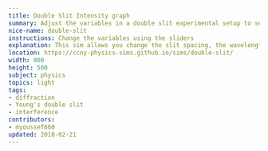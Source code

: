 ```yaml
---
title: Double Slit Intensity graph
summary: Adjust the variables in a double slit experimental setup to see their effects on the intensity plot.
nice-name: double-slit
instructions: Change the variables using the sliders
explanation: This sim allows you change the slit spacing, the wavelength, and then choose whether or not to include effects of single slit diffraction. 
location: https://ccny-physics-sims.github.io/sims/double-slit/
width: 800
height: 500
subject: physics
topics: light
tags:
- diffraction
- Young's double slit
- interference
contributors:
- myoussef660
updated: 2018-02-21
---
```

